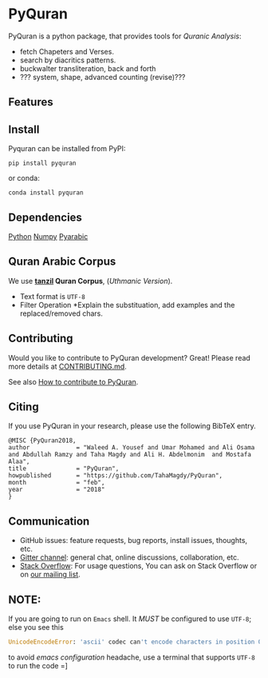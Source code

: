 PyQuran
=======

PyQuran is a python package, that provides tools for *Quranic Analysis*:
- fetch Chapeters and Verses.
- search by diacritics patterns.
- buckwalter transliteration, back and forth
-  ??? system, shape, advanced counting (revise)???

## Features

## Install
Pyquran can be installed from PyPI:

    pip install pyquran
or conda:

    conda install pyquran

## Dependencies
[Python](https://www.python.org/)
[Numpy](http://www.numpy.org/)
[Pyarabic](https://github.com/linuxscout/pyarabic)

## Quran Arabic Corpus

We use **[tanzil](http://tanzil.net/docs/download) Quran Corpus**, (*Uthmanic Version*).
* Text format is `UTF-8`
* Filter Operation *Explain the substituation, add examples and the replaced/removed chars.

## Contributing
Would you like  to contribute to PyQuran development?
Great! Please read more details
at [CONTRIBUTING.md](CONTRIBUTING.md).

See also [How to contribute to PyQuran](fileName.md).

## Citing
If you use PyQuran in your research, please use the following BibTeX entry.

    @MISC {PyQuran2018,
    author             = "Waleed A. Yousef and Umar Mohamed and Ali Osama and Abdullah Ramzy and Taha Magdy and Ali H. Abdelmonim  and Mostafa Alaa",
    title              = "PyQuran",
    howpublished       = "https://github.com/TahaMagdy/PyQuran",
    month              = "feb",
    year               = "2018"
    }


## Communication
* GitHub issues: feature requests, bug reports,  install issues, thoughts, etc.  
* [Gitter channel](https://gitter.im/TahaMagdy/PyQuran): general chat, online discussions, collaboration, etc.   
* [Stack Overflow](https://stackoverflow.com/questions/tagged/pyquran): For usage questions, You can ask on Stack Overflow or on [our mailing list](https://groups.google.com/forum/?fromgroups#!forum/blabla).

## NOTE:
If you are going to run on `Emacs` shell. It *MUST* be configured to use `UTF-8`;
<br /> else you see this
```python
UnicodeEncodeError: 'ascii' codec can't encode characters in position 0-1: ordinal not in range(128)
```
to avoid *emacs configuration* headache, use a terminal that supports `UTF-8` to run the code =]
